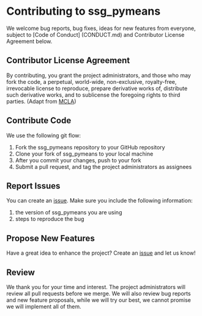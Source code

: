 # Contributing to ssg_pymeans

We welcome bug reports, bug fixes, ideas for new features from everyone, subject to [Code of Conduct] (CONDUCT.md) and Contributor License Agreement below.

## Contributor License Agreement
By contributing, you grant the project administrators, and those who may fork the code, a perpetual, world-wide, non-exclusive, royalty-free, irrevocable license to reproduce, prepare derivative works of, distribute such derivative works, and to sublicense the foregoing rights to third parties.
(Adapt from [MCLA](https://opensource.microsoft.com/pdf/microsoft-contribution-license-agreement.pdf))

## Contribute Code
We use the following git flow:
1.	Fork the ssg_pymeans repository to your GitHub repository
2.	Clone your fork of ssg_pymeans to your local machine
3.	After you commit your changes, push to your fork
4.	Submit a pull request, and tag the project administrators as assignees

## Report Issues
You can create an [issue](https://github.com/UBC-MDS/ssg_pymeans/issues). Make sure you include the following information:
1. the version of ssg_pymeans you are using
2. steps to reproduce the bug

## Propose New Features
Have a great idea to enhance the project? Create an [issue](https://github.com/UBC-MDS/ssg_pymeans/issues) and let us know!

## Review
We thank you for your time and interest. The project administrators will review all pull requests before we merge. We will also review bug reports and new feature proposals, while we will try our best, we cannot promise we will implement all of them.
